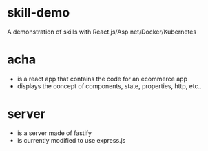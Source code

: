 # skill-demo
A demonstration of skills with React.js/Asp.net/Docker/Kubernetes

# acha
- is a react app that contains the code for an ecommerce app
- displays the concept of components, state, properties, http, etc..

# server
- is a server made of fastify
- is currently modified to use express.js
